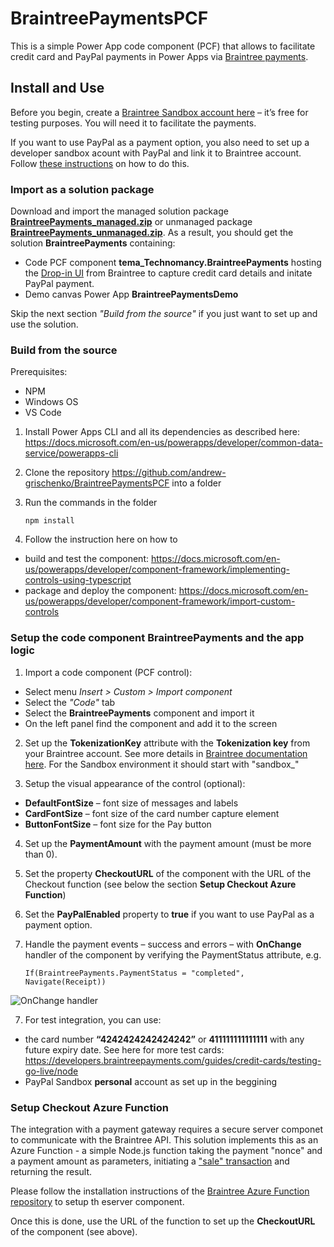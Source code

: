 # BraintreePaymentsPCF

This is a simple Power App code component (PCF) that allows to facilitate credit card and PayPal payments in Power Apps via [Braintree payments](https://www.braintreepayments.com/). 

## Install and Use

Before you begin, create a [Braintree Sandbox account here](https://www.braintreepayments.com/au/sandbox) – it’s free for testing purposes. You will need it to facilitate the payments.

If you want to use PayPal as a payment option, you also need to set up a developer sandbox acount with PayPal and link it to Braintree account. Follow [these instructions](https://developers.braintreepayments.com/guides/paypal/testing-go-live/node#linked-paypal-testing) on how to do this.

### Import as a solution package

Download and import the managed solution package [**BraintreePayments_managed.zip**](https://github.com/andrew-grischenko/BraintreePaymentsPCF/blob/master/BraintreePCFSolution/package/BraintreePayments_managed.zip) or unmanaged package [**BraintreePayments_unmanaged.zip**](https://github.com/andrew-grischenko/BraintreePaymentsPCF/blob/master/BraintreePCFSolution/package/BraintreePayments_unmanaged.zip). As a result, you should get the solution **BraintreePayments** containing:
* Code PCF component **tema_Technomancy.BraintreePayments** hosting the [Drop-in UI](https://developers.braintreepayments.com/start/drop-in) from Braintree to capture credit card details and initate PayPal payment.
* Demo canvas Power App **BraintreePaymentsDemo** 

Skip the next section *"Build from the source"* if you just want to set up and use the solution. 

### Build from the source

Prerequisites: 
* NPM 
* Windows OS
* VS Code

1. Install Power Apps CLI and all its dependencies as described here: https://docs.microsoft.com/en-us/powerapps/developer/common-data-service/powerapps-cli 
2. Clone the repository https://github.com/andrew-grischenko/BraintreePaymentsPCF into a folder
3. Run the commands in the folder 

       npm install 

4. Follow the instruction here on how to

* build and test the component: https://docs.microsoft.com/en-us/powerapps/developer/component-framework/implementing-controls-using-typescript 
* package and deploy the component: https://docs.microsoft.com/en-us/powerapps/developer/component-framework/import-custom-controls 

### Setup the code component BraintreePayments and the app logic ###

1. Import a code component (PCF control):

* Select menu *Insert > Custom > Import component*
* Select the *"Code"* tab
* Select the **BraintreePayments** component and import it
* On the left panel find the component and add it to the screen

2. Set up the **TokenizationKey** attribute with the **Tokenization key** from your Braintree account. See more details in [Braintree documentation here](https://developers.braintreepayments.com/guides/authorization/overview). For the Sandbox environment it should start with "sandbox_"

3. Setup the visual appearance of the control (optional):

* **DefaultFontSize** – font size of messages and labels
* **CardFontSize** – font size of the card number capture element
* **ButtonFontSize** – font size for the Pay button

4. Set up the **PaymentAmount** with the payment amount (must be more than 0). 

5. Set the property **CheckoutURL** of the component with the URL of the Checkout function (see below the section **Setup Checkout Azure Function**)

6. Set the **PayPalEnabled** property to **true** if you want to use PayPal as a payment option.

7. Handle the payment events – success and errors – with **OnChange** handler of the component by verifying the PaymentStatus attribute, e.g.

       If(BraintreePayments.PaymentStatus = "completed", Navigate(Receipt)) 
       
![OnChange handler](https://technomancy.com.au/wp-content/uploads/2020/04/Screen-Shot-2020-04-24-at-10.22.46-pm.png)

7. For test integration, you can use:
* the card number **“4242424242424242”** or **411111111111111** with any future expiry date. See here for more test cards: https://developers.braintreepayments.com/guides/credit-cards/testing-go-live/node 
* PayPal Sandbox **personal** account as set up in the beggining

### Setup Checkout Azure Function

The integration with a payment gateway requires a secure server componet to communicate with the Braintree API. This solution implements this as an Azure Function - a simple Node.js function taking the payment "nonce" and a payment amount as parameters, initiating a ["sale" transaction](https://developers.braintreepayments.com/reference/request/transaction/sale/node) and returning the result. 

Please follow the installation instructions of the [Braintree Azure Function repository](https://github.com/andrew-grischenko/BraintreePaymentsAzureFunction) to setup th eserver component. 

Once this is done, use the URL of the function to set up the **CheckoutURL** of the component (see above).
